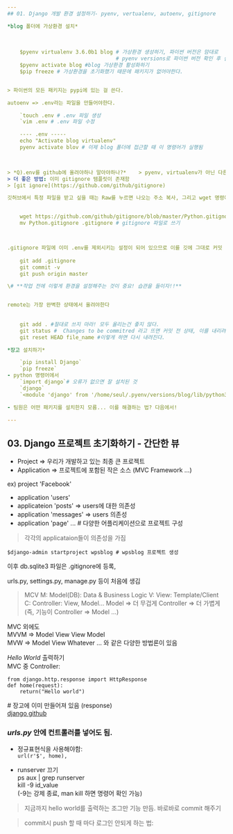 ```yaml
---
## 01. Django 개발 환경 설정하기- pyenv, vertualenv, autoenv, gitignore

*blog 폴더에 가상환경 설치*		
	
	
	
	$pyenv virtualenv 3.6.0b1 blog # 가상환경 생성하기, 파이썬 버전은 맘대로		
								   # pyenv versions로 파이썬 버전 확인 후 설치		
	$pyenv activate blog #blog 가상환경 활성화하기				
	$pip freeze # 가상환경을 초기화했기 때문에 패키지가 없어야한다.	


> 파이썬의 모든 패키지는 pypi에 있는 걸 쓴다.		

autoenv => .env라는 파일을 만들어야한다.

	`touch .env # .env 파일 생성
	`vim .env # .env 파일 수정

	---- .env ----- 
	echo "Activate blog virtualenv" 
	pyenv activate blov # 이제 blog 폴더에 접근할 때 이 명령어가 실행됨
	


> *Q).env를 github에 올려야하나 말아야하나?*	> pyenv, virtualenv가 아닌 다른 버전관리를 사용할 수 있기 때문에 개인화된 설정은 깃허브에 올리지 않는다.  > `git status`시 계속 .env가 뜨니깐 .gitignore에 추가해주면 됨
> 더 좋은 방법: 이미 gitignore 템플릿이 존재함 		
> [git ignore](https://github.com/github/gitignore)

깃허브에서 특정 파일을 받고 싶을 때는 Raw를 누르면 나오는 주소 복사, 그리고 wget 명령어로 다운로드		


	wget https://github.com/github/gitignore/blob/master/Python.gitignore
	mv Python.gitignore .gitignore # gitignore 파일로 쓰기		



.gitignore 파일에 이미 .env를 제외시키는 설정이 되어 있으므로 이를 깃에 그대로 커밋			
	
	git add .gitignore
	git commit -v
	git push origin master

\# **작업 전에 이렇게 환경을 설정해주는 것이 중요! 습관을 들이자!!**


remote는 가장 완벽한 상태에서 올려야한다			  
	
	
	git add . #절대로 쓰지 마라! 모두 올리는건 좋지 않다.		
	git status #  Changes to be commitred 라고 뜨면 커밋 전 상태, 이를 내리려면			
	git reset HEAD file_name #이렇게 하면 다시 내려진다.		

*장고 설치하기*		

	`pip install Django`		   
	`pip freeze`    
- python 명령어에서 	
	`import django`# 오류가 없으면 잘 설치된 것				
	`django`  			
	`<module 'django' from '/home/seul/.pyenv/versions/blog/lib/python3.6/site-packages/django/__init__.py'>` # .pyenv 안에 장고가 설치된 것!

- 팀원은 어떤 패키지를 설치한지 모름... 이를 해결하는 법? 다음에서!

---
```


## 03. Django 프로젝트 초기화하기 - 간단한 뷰		

* Project => 우리가 개발하고 있는 최종 큰 프로젝트
* Application => 프로젝트에 포함된 작은 소스 (MVC Framework ...)		

ex) project 'Facebook'
- application 'users'
- applicateion 'posts' => users에 대한 의존성
- application 'messages' => users 의존성 
- application 'page' ... # 다양한 어플리케이션으로 프로젝트 구성		
>  각각의 applicataion들이 의존성을 가짐  	

	$django-admin startproject wpsblog # wpsblog 프로젝트 생성			
	
이후 db.sqlite3 파일은 .gitignore에 등록,

urls.py, settings.py, manage.py 등이 처음에 생김		

> MCV
> M: Model(DB): Data & Business Logic
> V: View: Template/Client
> C: Controller: View, Model... 
> Model => 더 무겁게
> Controller => 더 가볍게 (즉, 기능이 Controller => Model ...)		

MVC 외에도		
MVVM => Model View View Model		
MVW => Model View Whatever ... 와 같은 다양한 방법론이 있음			

*Hello World* 출력하기		
MVC 중 Controller: 		

	from django.http.response import HttpResponse 	
	def home(request):		
		return("Hello world")	

\# 장고에 이미 만들어져 있음 (response) 		
[django github](https://github.com/django/django)		

### *urls.py* 안에 컨트롤러를 넣어도 됨.
- 정규표현식을 사용해야함: 		
	`url(r'$', home),`		
	
- runserver 끄기		
	ps aux | grep runserver		
	kill -9 id_value		
(-9는 강제 종료, man kill 하면 명령어 확인 가능)		

> 지금까지 hello world를 출력하는 조그만 기능 만듬. 바로바로 commit 해주기

> commit시 push 할 때 마다 로그인 안되게 하는 법: 

